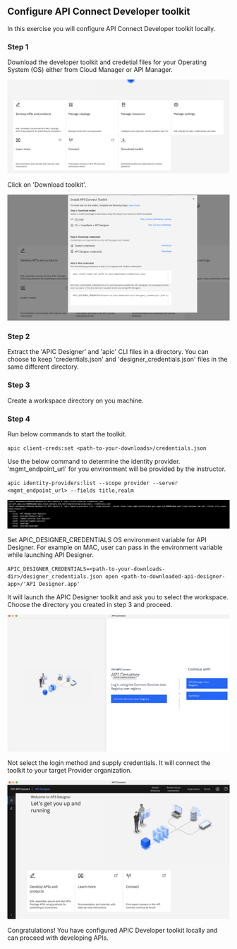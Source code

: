 ## Configure API Connect Developer toolkit

In this exercise you will configure API Connect Developer toolkit locally. 

### Step 1

Download the developer toolkit and credetial files for your Operating System (OS) either from Cloud Manager or API Manager.

![](images/toolkit_download.png)


Click on 'Download toolkit'.

![](images/toolkit_download2.png)

### Step 2

Extract the 'APIC Designer' and 'apic' CLI files in a directory. You can choose to keep 'credentials.json' and 'designer_credentials.json' files in the same different directory.

### Step 3

Create a workspace directory on you machine.

### Step 4

Run below commands to start the toolkit.

`apic client-creds:set <path-to-your-downloads>/credentials.json`

Use the below command to determine the identity provider. 'mgmt_endpoint_url' for you environment will be provided by the instructor.

`apic identity-providers:list --scope provider --server <mgmt_endpoint_url> --fields title,realm`

![](images/getRealm.png)

Set APIC_DESIGNER_CREDENTIALS OS environment variable for API Designer. For example on MAC, user can pass in the environment variable while launching API Designer.

`APIC_DESIGNER_CREDENTIALS=<path-to-your-downloads-dir>/designer_credentials.json open <path-to-downloaded-api-designer-app>/'API Designer.app'`

It will launch the APIC Designer toolkit and ask you to select the workspace. Choose the directory you created in step 3 and proceed.

![](images/toolkit1.png)

Not select the login method and supply credentials. It will connect the toolkit to your target Provider organization.

![](images/toolkit2.png)

Congratulations! You have configured APIC Developer toolkit locally and can proceed with developing APIs.


